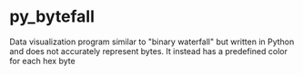 # py_bytefall
Data visualization program similar to "binary waterfall" but written in Python and does not accurately represent bytes. It instead has a predefined color for each hex byte
